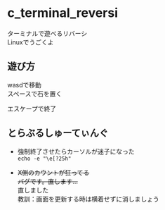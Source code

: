 # c_terminal_reversi
ターミナルで遊べるリバーシ  
Linuxでうごくよ

## 遊び方
wasdで移動  
スペースで石を置く

エスケープで終了

## とらぶるしゅーてぃんぐ
+ 強制終了させたらカーソルが迷子になった  
  `echo -e "\e[?25h"`

+ <del>X側のカウントが狂ってる</del>  
  <del>バグです。直します…</del>  
  直しました  
  教訓：画面を更新する時は横着せずに消しましょう
